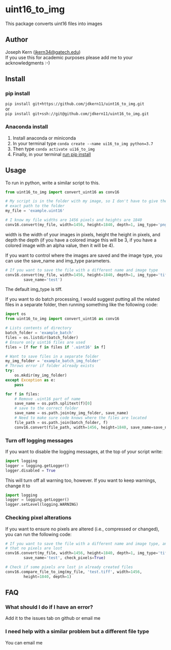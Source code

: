 # uint16\_to\_img
This package converts uint16 files into images

## Author
Joseph Kern (jkern34@gatech.edu)  
If you use this for academic purposes please add me to your acknowledgments :-)

## Install
### pip install
`pip install git+https://github.com/jdkern11/uint16_to_img.git`  
or  
`pip install git+ssh://git@github.com/jdkern11/uint16_to_img.git`

### Anaconda install
1. Install anaconda or miniconda
2. In your terminal type `conda create --name ui16_to_img python=3.7`
3. Then type `conda activate ui16_to_img`
4. Finally, in your terminal [run pip install](#pip-install)

## Usage

To run in python, write a similar script to this.

```Python
from uint16_to_img import convert_uint16 as conv16

# My script is in the folder with my image, so I don't have to give the 
# exact path to the folder
my_file = 'example.uint16'

# I know my file widths are 1456 pixels and heights are 1840
conv16.convert(my_file, width=1456, height=1840, depth=1, img_type='png')
```

width is the width of your images in pixels, height the height in pixels,
and depth the depth (if you have a colored image this will be 3, if you have
a colored image with an alpha value, then it will be 4).

If you want to control where the images are saved and the image type, 
you can use the save\_name and img\_type parameters.
```Python
# If you want to save the file with a different name and image type
conv16.convert(my_file, width=1456, height=1840, depth=1, img_type='tiff',
        save_name='test')
```

The default img\_type is tiff.

If you want to do batch processing, I would suggest putting all the related
files in a separate folder, then running something like the following code:
```Python
import os
from uint16_to_img import convert_uint16 as conv16

# Lists contents of directory
batch_folder = 'example_batch'
files = os.listdir(batch_folder)
# Ensure only uint16 files are used
files = [f for f in files if '.uint16' in f]

# Want to save files in a separate folder
my_img_folder = 'example_batch_img_folder'
# Throws error if folder already exists
try:
    os.mkdir(my_img_folder)
except Exception as e:
    pass

for f in files:
    # Remove .uint16 part of name
    save_name = os.path.splitext(f)[0]
    # save to the correct folder
    save_name = os.path.join(my_img_folder, save_name)
    # Need to make sure code knows where the files are located
    file_path = os.path.join(batch_folder, f)
    conv16.convert(file_path, width=1456, height=1840, save_name=save_name)
```
### Turn off logging messages
If you want to disable the logging messages, at the top of your script
write:
```Python
import logging
logger = logging.getLogger()
logger.disabled = True
```
This will turn off all warning too, however. If you want to keep warnings, 
change it to
```Python
import logging
logger = logging.getLogger()
logger.setLevel(logging.WARNING)
```

### Checking pixel alterations
If you want to ensure no pixels are altered (i.e., compressed or changed), you 
can run the following code:
```Python
# If you want to save the file with a different name and image type, and check 
# that no pixels are lost 
conv16.convert(my_file, width=1456, height=1840, depth=1, img_type='tiff',
        save_name='test', check_pixels=True)

# Check if some pixels are lost in already created files
conv16.compare_file_to_img(my_file, 'test.tiff', width=1456, 
        height=1840, depth=1)
```


## FAQ
### What should I do if I have an error?
Add it to the issues tab on github or email me

### I need help with a similar problem but a different file type
You can email me

